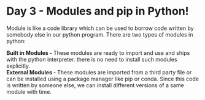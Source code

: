 <h1>Day 3 - Modules and pip in Python!</h1>

<p>
Module is like a code library which can be used to borrow code written by somebody else in our python program. There are two types of modules in python:

<strong>Built in Modules - </strong> These modules are ready to import and use and ships with the python interpreter. there is no need to install such modules explicitly. <br>
<strong>External Modules - </strong> These modules are imported from a third party file or can be installed using a package manager like pip or conda. Since this code is written by someone else, we can install different versions of a same module with time.
</p>